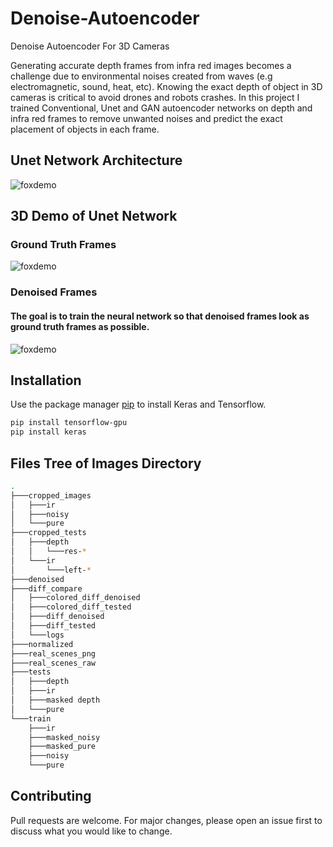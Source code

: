 # Denoise-Autoencoder
Denoise Autoencoder For 3D Cameras

Generating accurate depth frames from infra red images becomes a challenge due to environmental noises created from waves (e.g electromagnetic, sound, heat, etc).
Knowing the exact depth of object in 3D cameras is critical to avoid drones and robots crashes.
In this project I trained Conventional, Unet and GAN autoencoder networks on depth and infra red frames to remove unwanted noises and predict the exact placement of objects in each frame.


## Unet Network Architecture

![foxdemo](https://github.com/nohayassin/RealSense-ML/blob/master/images/u-net-architecture.png)




## 3D Demo of Unet Network

### Ground Truth Frames

![foxdemo](https://github.com/nohayassin/RealSense-ML/blob/master/GAN/3D%20pure-%20100%20epochs%20-%20strides%20200%20-%20erosion%202%20-%20Binary%20-%20NO%20IR.gif)

### Denoised Frames
#### The goal is to train the neural network so that denoised frames look as ground truth frames as possible.
![foxdemo](https://github.com/nohayassin/RealSense-ML/blob/master/GAN/3D%20denoised-%20100%20epochs%20-%20strides%20200%20-%20erosion%202%20-%20Binary%20-%20NO%20IR.gif)



## Installation

Use the package manager [pip](https://pip.pypa.io/en/stable/) to install Keras and Tensorflow.

```bash
pip install tensorflow-gpu
pip install keras
```



## Files Tree of Images Directory
```bash
.
├───cropped_images
│   ├───ir
│   ├───noisy
│   └───pure
├───cropped_tests
│   ├───depth
│   │   └───res-*
│   └───ir
│       └───left-*
├───denoised
├───diff_compare
│   ├───colored_diff_denoised
│   ├───colored_diff_tested
│   ├───diff_denoised
│   ├───diff_tested
│   └───logs
├───normalized
├───real_scenes_png
├───real_scenes_raw
├───tests
│   ├───depth
│   ├───ir
│   ├───masked depth
│   └───pure
└───train
    ├───ir
    ├───masked_noisy
    ├───masked_pure
    ├───noisy
    └───pure
```



## Contributing
Pull requests are welcome. For major changes, please open an issue first to discuss what you would like to change.
